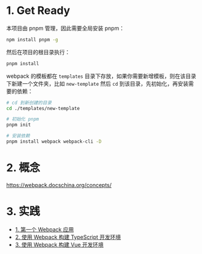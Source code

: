 # 1. Get Ready

本项目由 pnpm 管理，因此需要全局安装 pnpm：

```sh
npm install pnpm -g
```

然后在项目的根目录执行：

```sh
pnpm install
```

webpack 的模板都在 `templates` 目录下存放，如果你需要新增模板，则在该目录下新建一个文件夹，比如 `new-template` 然后 `cd` 到该目录，先初始化，再安装需要的依赖：

```sh
# cd 到新创建的目录
cd ./templates/new-template

# 初始化 pnpm
pnpm init

# 安装依赖
pnpm install webpack webpack-cli -D
```

# 2. 概念

https://webpack.docschina.org/concepts/

# 3. 实践

- [1. 第一个 Webpack 应用](./docs/1.第一个Webpack应用.md)
- [2. 使用 Webpack 构建 TypeScript 开发环境](./docs/2.使用Webpack构建TypeScript开发环境.md)
- [3. 使用 Webpack 构建 Vue 开发环境](./docs/3.使用Webpack构建Vue开发环境.md)
